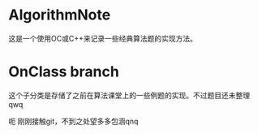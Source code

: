 # AlgorithmNote
这是一个使用OC或C++来记录一些经典算法题的实现方法。
# OnClass branch
这个子分类是存储了之前在算法课堂上的一些例题的实现。不过题目还未整理qwq

呃 刚刚接触git，不到之处望多多包涵qnq
